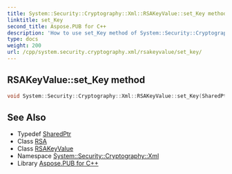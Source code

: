 ```yaml
---
title: System::Security::Cryptography::Xml::RSAKeyValue::set_Key method
linktitle: set_Key
second_title: Aspose.PUB for C++
description: 'How to use set_Key method of System::Security::Cryptography::Xml::RSAKeyValue class in C++.'
type: docs
weight: 200
url: /cpp/system.security.cryptography.xml/rsakeyvalue/set_key/
---
```

## RSAKeyValue::set_Key method




```cpp
void System::Security::Cryptography::Xml::RSAKeyValue::set_Key(SharedPtr<RSA> value)
```

## See Also

* Typedef [SharedPtr](../../../system/sharedptr/)
* Class [RSA](../../../system.security.cryptography/rsa/)
* Class [RSAKeyValue](../)
* Namespace [System::Security::Cryptography::Xml](../../)
* Library [Aspose.PUB for C++](../../../)
